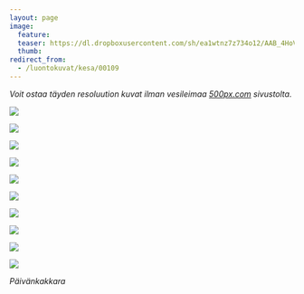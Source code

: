 ```yaml
---
layout: page
image:
  feature:
  teaser: https://dl.dropboxusercontent.com/sh/ea1wtnz7z734o12/AAB_4HoV5pBWIf4jmdU0hP6wa/luontokuvat/kes%C3%A4/7/DS31640-245px.jpg
  thumb:
redirect_from:
  - /luontokuvat/kesa/00109
---
```


*Voit ostaa täyden resoluution kuvat ilman vesileimaa [500px.com](https://500px.com/minimuutticom/galleries/daisies) sivustolta.*

[![](https://dl.dropboxusercontent.com/sh/ea1wtnz7z734o12/AABMRea8W75eeSeCWNtr5TG5a/luontokuvat/kes%C3%A4/7/DS31620-800px.jpg)](https://dl.dropboxusercontent.com/sh/ea1wtnz7z734o12/AADA5jFqglZcK-U-N7Ub7Q2fa/luontokuvat/kes%C3%A4/7/DS31620.jpg)

[![](https://dl.dropboxusercontent.com/sh/ea1wtnz7z734o12/AAA2Hhqcr0K3XQOWhfOeMXfoa/luontokuvat/kes%C3%A4/7/DS31619-800px.jpg)](https://dl.dropboxusercontent.com/sh/ea1wtnz7z734o12/AAD1PaVZxMNFZjGSJ1ApkzNKa/luontokuvat/kes%C3%A4/7/DS31619.jpg)

[![](https://dl.dropboxusercontent.com/sh/ea1wtnz7z734o12/AADbZmwh23QRgnB0bqHKMAdya/luontokuvat/kes%C3%A4/7/DS31623-800px.jpg)](https://dl.dropboxusercontent.com/sh/ea1wtnz7z734o12/AACjmkKfD7xh6Qul3ohsMGHca/luontokuvat/kes%C3%A4/7/DS31623.jpg)

[![](https://dl.dropboxusercontent.com/sh/ea1wtnz7z734o12/AABie1xf5o9qk0nrgfN799F9a/luontokuvat/kes%C3%A4/7/DS31624-800px.jpg)](https://dl.dropboxusercontent.com/sh/ea1wtnz7z734o12/AAByBt7m1fL6lucJDXAMJnNMa/luontokuvat/kes%C3%A4/7/DS31624.jpg)

[![](https://dl.dropboxusercontent.com/sh/ea1wtnz7z734o12/AABYSrXH7vfrGvCgCeLaDXm4a/luontokuvat/kes%C3%A4/7/DS31625-800px.jpg)](https://dl.dropboxusercontent.com/sh/ea1wtnz7z734o12/AAA62c1yeplAoEurLqO9zoP5a/luontokuvat/kes%C3%A4/7/DS31625.jpg)

[![](https://dl.dropboxusercontent.com/sh/ea1wtnz7z734o12/AAAtLbp-ZnOrIY693hwFYYSIa/luontokuvat/kes%C3%A4/7/DS31640-800px.jpg)](https://dl.dropboxusercontent.com/sh/ea1wtnz7z734o12/AAB-oMuWbskVwY0vmpxDAhOja/luontokuvat/kes%C3%A4/7/DS31640.jpg)

[![](https://dl.dropboxusercontent.com/sh/ea1wtnz7z734o12/AACH2Ij50V3omJLduwC2UCJ1a/luontokuvat/kes%C3%A4/7/DS31636-800px.jpg)](https://dl.dropboxusercontent.com/sh/ea1wtnz7z734o12/AAAnuQSUKt8C1ieXX207wJuPa/luontokuvat/kes%C3%A4/7/DS31636.jpg)

[![](https://dl.dropboxusercontent.com/sh/ea1wtnz7z734o12/AACykzwQ-U2NLv3_EmRrRMRoa/luontokuvat/kes%C3%A4/7/DS31637-800px.jpg)](https://dl.dropboxusercontent.com/sh/ea1wtnz7z734o12/AABiemMIcvbve3mGfY_JLv_Ha/luontokuvat/kes%C3%A4/7/DS31637.jpg)

[![](https://dl.dropboxusercontent.com/sh/ea1wtnz7z734o12/AADuKcWKWIlcPcKCGe-3-9q_a/luontokuvat/kes%C3%A4/7/DS31642-800px.jpg)](https://dl.dropboxusercontent.com/sh/ea1wtnz7z734o12/AACh6F7hEgoCg9FhXFfnqtGQa/luontokuvat/kes%C3%A4/7/DS31642.jpg)

[![](https://dl.dropboxusercontent.com/sh/ea1wtnz7z734o12/AAAsTY7U7F2VRlV1azDNESvma/luontokuvat/kes%C3%A4/7/DS31641-800px.jpg)](https://dl.dropboxusercontent.com/sh/ea1wtnz7z734o12/AADJLWi6tsTv5AGsUdRhW_Ula/luontokuvat/kes%C3%A4/7/DS31641.jpg)

*Päivänkakkara*
